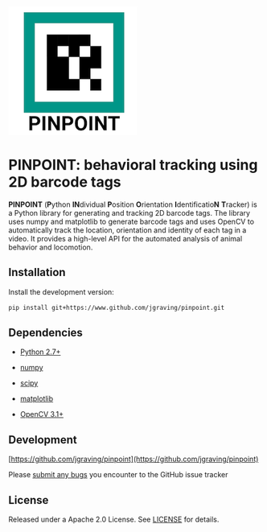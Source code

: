 ![alt text][logo]

[logo]: logo-small.png

**PINPOINT**: behavioral tracking using 2D barcode tags
=======================================

**PINPOINT** (**P**ython **IN**dividual **P**osition **O**rientation **I**dentificatio**N** **T**racker) is a Python library for generating and tracking 2D barcode tags. 
The library uses numpy and matplotlib to generate barcode tags and uses OpenCV to automatically track the location, orientation and identity of each tag in a video. 
It provides a high-level API for the automated analysis of animal behavior and locomotion.

Installation
------------

Install the development version:
```bash
pip install git+https://www.github.com/jgraving/pinpoint.git
```

Dependencies
------------

- [Python 2.7+](http://www.python.org)

- [numpy](http://www.numpy.org/)

- [scipy](http://www.scipy.org/)

- [matplotlib](http://matplotlib.org/)

- [OpenCV 3.1+](http://opencv.org/)


Development
-------------
[https://github.com/jgraving/pinpoint](https://github.com/jgraving/pinpoint)

Please [submit any bugs](https://github.com/jgraving/pinpoint/issues/new) you encounter to the GitHub issue tracker

License
------------

Released under a Apache 2.0 License. See [LICENSE](https://github.com/jgraving/pinpoint/blob/master/LICENSE) for details.


